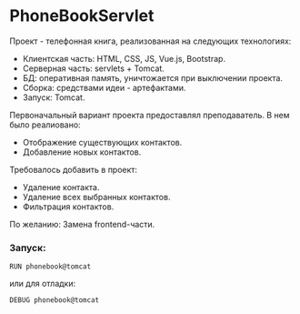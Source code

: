 # PhoneBookServlet

Проект - телефонная книга, реализованная на следующих технологиях:
- Клиентская часть: HTML, CSS, JS, Vue.js, Bootstrap.
- Серверная часть: servlets + Tomcat.
- БД: оперативная память, уничтожается при выключении проекта.
- Сборка: средствами идеи - артефактами.
- Запуск: Tomcat.

Первоначальный вариант проекта предоставлял преподаватель. В нем было реалиовано:
- Отображение существующих контактов.
- Добавление новых контактов.

Требовалось добавить в проект:
- Удаление контакта.
- Удаление всех выбранных контактов.
- Фильтрация контактов.

По желанию: Замена frontend-части.

### Запуск:
```
RUN phonebook@tomcat
```
или для отладки:
```
DEBUG phonebook@tomcat
```